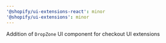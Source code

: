 ```yaml
---
'@shopify/ui-extensions-react': minor
'@shopify/ui-extensions': minor
---
```


Addition of `DropZone` UI component for checkout UI extensions
